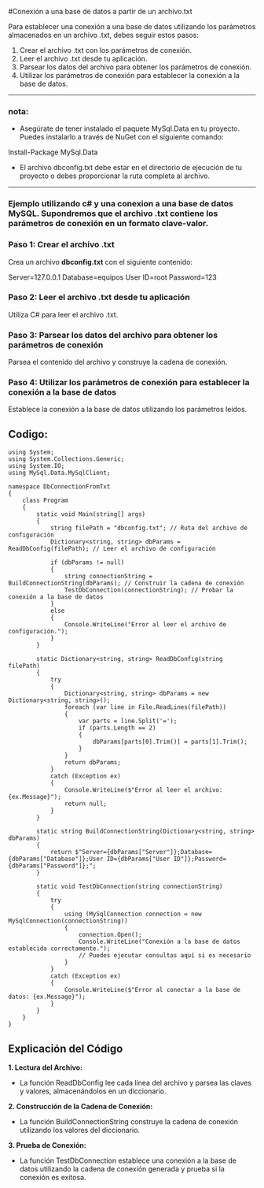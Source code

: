 #Conexión a una base de datos a partir de un archivo.txt

Para establecer una conexión a una base de datos utilizando los parámetros almacenados en un archivo .txt, debes seguir estos pasos:

1. Crear el archivo .txt con los parámetros de conexión.
2. Leer el archivo .txt desde tu aplicación.
3. Parsear los datos del archivo para obtener los parámetros de conexión.
4. Utilizar los parámetros de conexión para establecer la conexión a la base de datos.

------------
### nota:
- Asegúrate de tener instalado el paquete MySql.Data en tu proyecto. Puedes instalarlo a través de NuGet con el siguiente comando:

> 
Install-Package MySql.Data
>

- El archivo dbconfig.txt debe estar en el directorio de ejecución de tu proyecto o debes proporcionar la ruta completa al archivo.
------------
 ### Ejemplo utilizando c# y una conexion a una base de datos MySQL. Supondremos que el archivo .txt contiene los parámetros de conexión en un formato clave-valor.

### **Paso 1: Crear el archivo .txt**
Crea un archivo **dbconfig.txt** con el siguiente contenido:
> 
Server=127.0.0.1
Database=equipos
User ID=root
Password=123
>

### **Paso 2: Leer el archivo .txt desde tu aplicación**
Utiliza C# para leer el archivo .txt.

### **Paso 3: Parsear los datos del archivo para obtener los parámetros de conexión**
Parsea el contenido del archivo y construye la cadena de conexión.

### **Paso 4: Utilizar los parámetros de conexión para establecer la conexión a la base de datos**
Establece la conexión a la base de datos utilizando los parámetros leídos.

## **Codigo:**
```
using System;
using System.Collections.Generic;
using System.IO;
using MySql.Data.MySqlClient;

namespace DbConnectionFromTxt
{
    class Program
    {
        static void Main(string[] args)
        {
            string filePath = "dbconfig.txt"; // Ruta del archivo de configuración
            Dictionary<string, string> dbParams = ReadDbConfig(filePath); // Leer el archivo de configuración
            
            if (dbParams != null)
            {
                string connectionString = BuildConnectionString(dbParams); // Construir la cadena de conexión
                TestDbConnection(connectionString); // Probar la conexión a la base de datos
            }
            else
            {
                Console.WriteLine("Error al leer el archivo de configuración.");
            }
        }

        static Dictionary<string, string> ReadDbConfig(string filePath)
        {
            try
            {
                Dictionary<string, string> dbParams = new Dictionary<string, string>();
                foreach (var line in File.ReadLines(filePath))
                {
                    var parts = line.Split('=');
                    if (parts.Length == 2)
                    {
                        dbParams[parts[0].Trim()] = parts[1].Trim();
                    }
                }
                return dbParams;
            }
            catch (Exception ex)
            {
                Console.WriteLine($"Error al leer el archivo: {ex.Message}");
                return null;
            }
        }

        static string BuildConnectionString(Dictionary<string, string> dbParams)
        {
            return $"Server={dbParams["Server"]};Database={dbParams["Database"]};User ID={dbParams["User ID"]};Password={dbParams["Password"]};";
        }

        static void TestDbConnection(string connectionString)
        {
            try
            {
                using (MySqlConnection connection = new MySqlConnection(connectionString))
                {
                    connection.Open();
                    Console.WriteLine("Conexión a la base de datos establecida correctamente.");
                    // Puedes ejecutar consultas aquí si es necesario
                }
            }
            catch (Exception ex)
            {
                Console.WriteLine($"Error al conectar a la base de datos: {ex.Message}");
            }
        }
    }
}
```
## **Explicación del Código**
**1. Lectura del Archivo:**
- La función ReadDbConfig lee cada línea del archivo y parsea las claves y valores, almacenándolos en un diccionario.

**2. Construcción de la Cadena de Conexión:**
 - La función BuildConnectionString construye la cadena de conexión utilizando los valores del diccionario.

**3. Prueba de Conexión:**
- La función TestDbConnection establece una conexión a la base de datos utilizando la cadena de conexión generada y prueba si la conexión es exitosa.
